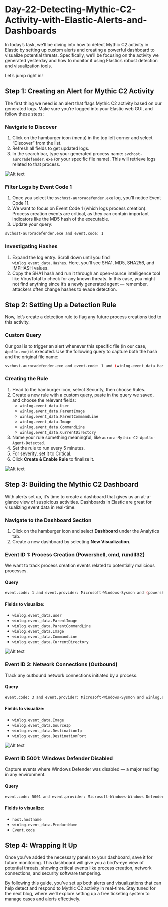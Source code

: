 # Day-22-Detecting-Mythic-C2-Activity-with-Elastic-Alerts-and-Dashboards

In today’s task, we’ll be diving into how to detect Mythic C2 activity in Elastic by setting up custom alerts and creating a powerful dashboard to visualize potential threats. Specifically, we’ll be focusing on the activity we generated yesterday and how to monitor it using Elastic’s robust detection and visualization tools.

Let’s jump right in!

## Step 1: Creating an Alert for Mythic C2 Activity

The first thing we need is an alert that flags Mythic C2 activity based on our generated logs. Make sure you’re logged into your Elastic web GUI, and follow these steps:

### Navigate to Discover

1. Click on the hamburger icon (menu) in the top left corner and select “Discover” from the list.
2. Refresh all fields to get updated logs.
3. In the search bar, type your generated process name: `svchost-auroradefender.exe` (or your specific file name). This will retrieve logs related to that process.

![Alt text](https://raw.githubusercontent.com/Virus192/Day-22-Detecting-Mythic-C2-Activity-with-Elastic-Alerts-and-Dashboards/refs/heads/main/Images/photo_6019550752046957234_w.jpg)

### Filter Logs by Event Code 1

1. Once you select the `svchost-auroradefender.exe` log, you’ll notice Event Code 11.
2. We want to focus on Event Code 1 (which logs process creation). Process creation events are critical, as they can contain important indicators like the MD5 hash of the executable.
3. Update your query:
   
```bash
svchost-auroradefender.exe and event.code: 1
```

### Investigating Hashes

1. Expand the log entry. Scroll down until you find `winlog.event_data.Hashes`. Here, you’ll see SHA1, MD5, SHA256, and IMPHASH values.
2. Copy the SHA1 hash and run it through an open-source intelligence tool like VirusTotal to check for any known threats. In this case, you might not find anything since it’s a newly generated agent — remember, attackers often change hashes to evade detection.

## Step 2: Setting Up a Detection Rule

Now, let’s create a detection rule to flag any future process creations tied to this activity.

### Custom Query

Our goal is to trigger an alert whenever this specific file (in our case, `Apollo.exe`) is executed. Use the following query to capture both the hash and the original file name:

```bash
svchost-auroradefender.exe and event.code: 1 and (winlog.event_data.Hashes: A1F75C696553C3E1F887BD0D8B312CDA6D4D57BA8DD587AB59DF2A694A3642AB or winlog.event_data.OriginalFileName: Apollo.exe)
```


### Creating the Rule

1. Head to the hamburger icon, select Security, then choose Rules.
2. Create a new rule with a custom query, paste in the query we saved, and choose the relevant fields:
   - `winlog.event_data.User`
   - `winlog.event_data.ParentImage`
   - `winlog.event_data.ParentCommandLine`
   - `winlog.event_data.Image`
   - `winlog.event_data.CommandLine`
   - `winlog.event_data.CurrentDirectory`
3. Name your rule something meaningful, like `aurora-Mythic-C2-Apollo-Agent-Detected`.
4. Set the rule to run every 5 minutes.
5. For severity, set it to Critical.
6. Click **Create & Enable Rule** to finalize it.

![Alt text](https://raw.githubusercontent.com/Virus192/Day-22-Detecting-Mythic-C2-Activity-with-Elastic-Alerts-and-Dashboards/refs/heads/main/Images/photo_6019550752046957236_w.jpg)

## Step 3: Building the Mythic C2 Dashboard

With alerts set up, it’s time to create a dashboard that gives us an at-a-glance view of suspicious activities. Dashboards in Elastic are great for visualizing event data in real-time.

### Navigate to the Dashboard Section

1. Click on the hamburger icon and select **Dashboard** under the Analytics tab.
2. Create a new dashboard by selecting **New Visualization**.

### Event ID 1: Process Creation (Powershell, cmd, rundll32)

We want to track process creation events related to potentially malicious processes.

#### Query

```bash
event.code: 1 and event.provider: Microsoft-Windows-Sysmon and (powershell or cmd or rundll32)
```

#### Fields to visualize:
- `winlog.event_data.user`
- `winlog.event_data.ParentImage`
- `winlog.event_data.ParentCommandLine`
- `winlog.event_data.Image`
- `winlog.event_data.CommandLine`
- `winlog.event_data.CurrentDirectory`

![Alt text](https://raw.githubusercontent.com/Virus192/Day-22-Detecting-Mythic-C2-Activity-with-Elastic-Alerts-and-Dashboards/refs/heads/main/Images/photo_6019550752046957230_w1.jpg)

### Event ID 3: Network Connections (Outbound)

Track any outbound network connections initiated by a process.

#### Query

```bash
event.code: 3 and event.provider: Microsoft-Windows-Sysmon and winlog.event_data.Initiated: true
```

#### Fields to visualize:
- `winlog.event_data.Image`
- `winlog.event_data.SourceIp`
- `winlog.event_data.DestinationIp`
- `winlog.event_data.DestinationPort`
  
![Alt text](https://raw.githubusercontent.com/Virus192/Day-22-Detecting-Mythic-C2-Activity-with-Elastic-Alerts-and-Dashboards/refs/heads/main/Images/photo_6019550752046957230_w2.jpg)

### Event ID 5001: Windows Defender Disabled

Capture events where Windows Defender was disabled — a major red flag in any environment.

#### Query

```bash
event.code: 5001 and event.provider: Microsoft-Windows-Windows Defender
```

#### Fields to visualize:
- `host.hostname`
- `winlog.event_data.ProductName`
- `Event.code`

## Step 4: Wrapping It Up

Once you’ve added the necessary panels to your dashboard, save it for future monitoring. This dashboard will give you a bird’s-eye view of potential threats, showing critical events like process creation, network connections, and security software tampering.

By following this guide, you’ve set up both alerts and visualizations that can help detect and respond to Mythic C2 activity in real-time. Stay tuned for the next blog, where we’ll explore setting up a free ticketing system to manage cases and alerts effectively.



